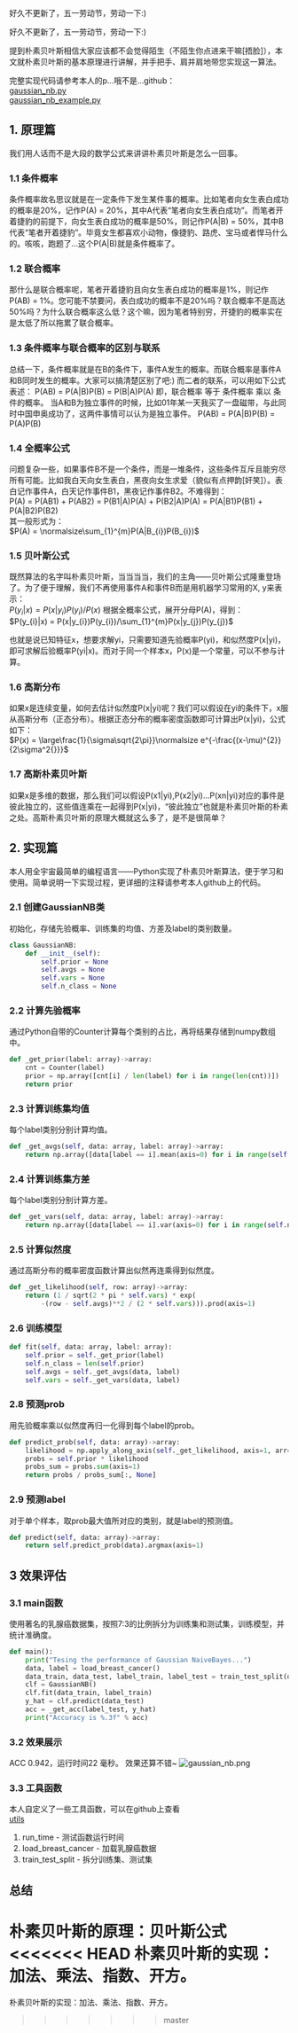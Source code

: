好久不更新了，五一劳动节，劳动一下:)

好久不更新了，五一劳动节，劳动一下:)

提到朴素贝叶斯相信大家应该都不会觉得陌生（不陌生你点进来干嘛[捂脸]），本文就朴素贝叶斯的基本原理进行讲解，并手把手、肩并肩地带您实现这一算法。

完整实现代码请参考本人的p...哦不是...github：  
[gaussian_nb.py](https://github.com/tushushu/imylu/blob/master/imylu/probability_model/gaussian_nb.py)   
[gaussian_nb_example.py](https://github.com/tushushu/imylu/blob/master/examples/gaussian_nb_example.py)  


## 1. 原理篇
我们用人话而不是大段的数学公式来讲讲朴素贝叶斯是怎么一回事。

### 1.1 条件概率
条件概率故名思议就是在一定条件下发生某件事的概率。比如笔者向女生表白成功的概率是20%，记作P(A) = 20%，其中A代表“笔者向女生表白成功”。而笔者开着捷豹的前提下，向女生表白成功的概率是50%，则记作P(A|B) = 50%，其中B代表“笔者开着捷豹”。毕竟女生都喜欢小动物，像捷豹、路虎、宝马或者悍马什么的。咳咳，跑题了...这个P(A|B)就是条件概率了。

### 1.2 联合概率
那什么是联合概率呢，笔者开着捷豹且向女生表白成功的概率是1%，则记作P(AB) = 1%。您可能不禁要问，表白成功的概率不是20%吗？联合概率不是高达50%吗？为什么联合概率这么低？这个嘛，因为笔者特别穷，开捷豹的概率实在是太低了所以拖累了联合概率。

### 1.3 条件概率与联合概率的区别与联系
总结一下，条件概率就是在B的条件下，事件A发生的概率。而联合概率是事件A和B同时发生的概率。大家可以搞清楚区别了吧:)
而二者的联系，可以用如下公式表述：
P(AB) = P(A|B)P(B) = P(B|A)P(A)
即，联合概率 等于 条件概率 乘以 条件的概率。
当A和B为独立事件的时候，比如01年某一天我买了一盘磁带，与此同时中国申奥成功了，这两件事情可以认为是独立事件。
P(AB) = P(A|B)P(B) = P(A)P(B)

### 1.4 全概率公式 
问题复杂一些，如果事件B不是一个条件，而是一堆条件，这些条件互斥且能穷尽所有可能。比如我白天向女生表白，黑夜向女生求爱（貌似有点押韵[奸笑]）。表白记作事件A，白天记作事件B1，黑夜记作事件B2。不难得到：  
P(A) = P(AB1) + P(AB2) = P(B1|A)P(A) + P(B2|A)P(A) = P(A|B1)P(B1) + P(A|B2)P(B2)  
其一般形式为：  
$P(A) = \normalsize\sum_{1}^{m}P(A|B_{i})P(B_{i})$

### 1.5 贝叶斯公式
既然算法的名字叫朴素贝叶斯，当当当当，我们的主角——贝叶斯公式隆重登场了。为了便于理解，我们不再使用事件A和事件B而是用机器学习常用的X, y来表示：    
$P(y_{i}|x) = P(x|y_{i})P(y_{i})/P(x)$
根据全概率公式，展开分母P(A)，得到：  
$P(y_{i}|x) = P(x|y_{i})P(y_{i})/\sum_{1}^{m}P(x|y_{j})P(y_{j})$

也就是说已知特征x，想要求解yi，只需要知道先验概率P(yi)，和似然度P(x|yi)，即可求解后验概率P(yi|x)。而对于同一个样本x，P(x)是一个常量，可以不参与计算。

### 1.6 高斯分布
如果x是连续变量，如何去估计似然度P(x|yi)呢？我们可以假设在yi的条件下，x服从高斯分布（正态分布）。根据正态分布的概率密度函数即可计算出P(x|yi)，公式如下：  
$P(x) = \large\frac{1}{\sigma\sqrt{2\pi}}\normalsize e^{-\frac{(x-\mu)^{2}}{2\sigma^2{}}}$

### 1.7 高斯朴素贝叶斯
如果x是多维的数据，那么我们可以假设P(x1|yi),P(x2|yi)...P(xn|yi)对应的事件是彼此独立的，这些值连乘在一起得到P(x|yi)，“彼此独立”也就是朴素贝叶斯的朴素之处。高斯朴素贝叶斯的原理大概就这么多了，是不是很简单？


## 2. 实现篇
本人用全宇宙最简单的编程语言——Python实现了朴素贝叶斯算法，便于学习和使用。简单说明一下实现过程，更详细的注释请参考本人github上的代码。

### 2.1 创建GaussianNB类
初始化，存储先验概率、训练集的均值、方差及label的类别数量。
```Python
class GaussianNB:
    def __init__(self):
        self.prior = None
        self.avgs = None
        self.vars = None
        self.n_class = None
```

### 2.2 计算先验概率
通过Python自带的Counter计算每个类别的占比，再将结果存储到numpy数组中。
```Python
def _get_prior(label: array)->array:
    cnt = Counter(label)
    prior = np.array([cnt[i] / len(label) for i in range(len(cnt))])
    return prior
```

### 2.3 计算训练集均值
每个label类别分别计算均值。
```Python
def _get_avgs(self, data: array, label: array)->array:
    return np.array([data[label == i].mean(axis=0) for i in range(self.n_class)])
```

### 2.4 计算训练集方差
每个label类别分别计算方差。
```Python
def _get_vars(self, data: array, label: array)->array:
    return np.array([data[label == i].var(axis=0) for i in range(self.n_class)])
```

### 2.5 计算似然度
通过高斯分布的概率密度函数计算出似然再连乘得到似然度。
```Python
def _get_likelihood(self, row: array)->array:
    return (1 / sqrt(2 * pi * self.vars) * exp(
        -(row - self.avgs)**2 / (2 * self.vars))).prod(axis=1)
```

### 2.6 训练模型
```Python
def fit(self, data: array, label: array):
    self.prior = self._get_prior(label)
    self.n_class = len(self.prior)
    self.avgs = self._get_avgs(data, label)
    self.vars = self._get_vars(data, label)
```

### 2.8 预测prob
用先验概率乘以似然度再归一化得到每个label的prob。
```Python
def predict_prob(self, data: array)->array:
    likelihood = np.apply_along_axis(self._get_likelihood, axis=1, arr=data)
    probs = self.prior * likelihood
    probs_sum = probs.sum(axis=1)
    return probs / probs_sum[:, None]
```

### 2.9 预测label
对于单个样本，取prob最大值所对应的类别，就是label的预测值。
```Python
def predict(self, data: array)->array:
    return self.predict_prob(data).argmax(axis=1)
```

## 3 效果评估
### 3.1 main函数
使用著名的乳腺癌数据集，按照7:3的比例拆分为训练集和测试集，训练模型，并统计准确度。
```Python
def main():
    print("Tesing the performance of Gaussian NaiveBayes...")
    data, label = load_breast_cancer()
    data_train, data_test, label_train, label_test = train_test_split(data, label, random_state=100)
    clf = GaussianNB()
    clf.fit(data_train, label_train)
    y_hat = clf.predict(data_test)
    acc = _get_acc(label_test, y_hat)
    print("Accuracy is %.3f" % acc)
```

### 3.2 效果展示
ACC 0.942，运行时间22 毫秒。
效果还算不错~
![gaussian_nb.png](https://github.com/tushushu/imylu/blob/master/pic/gaussian_nb.png)

### 3.3 工具函数
本人自定义了一些工具函数，可以在github上查看  
[utils](https://github.com/tushushu/imylu/tree/master/imylu/utils)  

1. run_time - 测试函数运行时间  
2. load_breast_cancer - 加载乳腺癌数据  
3. train_test_split - 拆分训练集、测试集  


## 总结
朴素贝叶斯的原理：贝叶斯公式
<<<<<<< HEAD
朴素贝叶斯的实现：加法、乘法、指数、开方。
=======
朴素贝叶斯的实现：加法、乘法、指数、开方。
>>>>>>> master
